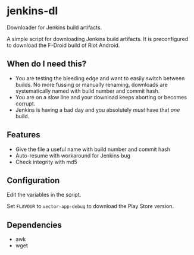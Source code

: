 # jenkins-dl
Downloader for Jenkins build artifacts.

A simple script for downloading Jenkins build artifacts. It is preconfigured
to download the F-Droid build of Riot Android.

## When do I need this?
* You are testing the bleeding edge and want to easily switch between
  builds. No more fussing or manually renaming, downloads are
  systematically named with build number and commit hash.
* You are on a slow line and your download keeps aborting or
  becomes corrupt.
* Jenkins is having a bad day and you absolutely *must* have that
  *one* build.

## Features
* Give the file a useful name with build number and commit hash
* Auto-resume with workaround for Jenkins bug
* Check integrity with md5

## Configuration
Edit the variables in the script.

Set `FLAVOUR` to `vector-app-debug` to download the Play Store
version.

## Dependencies
* awk
* wget
